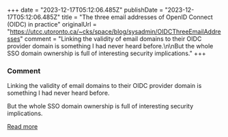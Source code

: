 +++
date = "2023-12-17T05:12:06.485Z"
publishDate = "2023-12-17T05:12:06.485Z"
title = "The three email addresses of OpenID Connect (OIDC) in practice"
originalUrl = "https://utcc.utoronto.ca/~cks/space/blog/sysadmin/OIDCThreeEmailAddresses"
comment = "Linking the validity of email domains to their OIDC provider domain is something I had never heard before.\n\nBut the whole SSO domain ownership is full of interesting security implications."
+++

### Comment

Linking the validity of email domains to their OIDC provider domain is something I had never heard before.

But the whole SSO domain ownership is full of interesting security implications.

[Read more](https://utcc.utoronto.ca/~cks/space/blog/sysadmin/OIDCThreeEmailAddresses)
